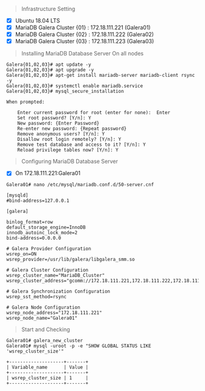 > Infrastructure Setting 
- [x] Ubuntu 18.04 LTS
- [x] MariaDB Galera Cluster {01} : 172.18.111.221 (Galera01)
- [x] MariaDB Galera Cluster {02} : 172.18.111.222 (Galera02)
- [x] MariaDB Galera Cluster {03} : 172.18.111.223 (Galera03)
> Installing MariaDB Database Server On all nodes
```
Galera{01,02,03}# apt update -y
Galera{01,02,03}# apt upgrade -y
Galera{01,02,03}# apt-get install mariadb-server mariadb-client rsync -y
Galera{01,02,03}# systemctl enable mariadb.service
Galera{01,02,03}# mysql_secure_installation

When prompted:

    Enter current password for root (enter for none):  Enter
    Set root password? [Y/n]: Y
    New password: {Enter Password}
    Re-enter new password: {Repeat password}
    Remove anonymous users? [Y/n]: Y
    Disallow root login remotely? [Y/n]: Y
    Remove test database and access to it? [Y/n]: Y
    Reload privilege tables now? [Y/n]: Y

```
>Configuring MariaDB Database Server
- [x] On 172.18.111.221:Galera01 
```
Galera01# nano /etc/mysql/mariadb.conf.d/50-server.cnf

[mysqld]
#bind-address=127.0.0.1

[galera]

binlog_format=row
default_storage_engine=InnoDB
innodb_autoinc_lock_mode=2
bind-address=0.0.0.0

# Galera Provider Configuration
wsrep_on=ON
wsrep_provider=/usr/lib/galera/libgalera_smm.so

# Galera Cluster Configuration
wsrep_cluster_name="MariaDB_Cluster"
wsrep_cluster_address="gcomm://172.18.111.221,172.18.111.222,172.18.111.223"

# Galera Synchronization Configuration
wsrep_sst_method=rsync

# Galera Node Configuration
wsrep_node_address="172.18.111.221"
wsrep_node_name="Galera01"

```
> Start and Checking
```
Galera01# galera_new_cluster
Galera01# mysql -uroot -p -e "SHOW GLOBAL STATUS LIKE 'wsrep_cluster_size'"

+--------------------+-------+
| Variable_name      | Value |
+--------------------+-------+
| wsrep_cluster_size | 1     |
+--------------------+-------+

```

